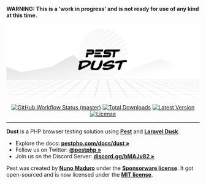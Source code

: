**WARNING: This is a 'work in progress' and is not ready for use of any kind at this time.**


<p align="center">
    <img src="/art/banner.png" width="914" title="PEST Dust Banner">
    <p align="center">
        <a href="https://github.com/pestphp/pest/actions"><img alt="GitHub Workflow Status (master)" src="https://img.shields.io/github/workflow/status/pestphp/dust/Continuous Integration/master"></a>
        <a href="https://packagist.org/packages/pestphp/dust"><img alt="Total Downloads" src="https://img.shields.io/packagist/dt/pestphp/dust"></a>
        <a href="https://packagist.org/packages/pestphp/dust"><img alt="Latest Version" src="https://img.shields.io/packagist/v/pestphp/dust"></a>
        <a href="https://packagist.org/packages/pestphp/dust"><img alt="License" src="https://img.shields.io/packagist/l/pestphp/dust"></a>
    </p>
</p>

------
**Dust** is a PHP browser testing solution using **[Pest](https://pestphp.com)** and **[Laravel Dusk](https://laravel.com/docs/master/dusk)**.

- Explore the docs: **[pestphp.com/docs/dust »](https://pestphp.com/docs/dust)**
- Follow us on Twitter: **[@pestphp »](https://twitter.com/pestphp)**
- Join us on the Discord Server: **[discord.gg/bMAJv82 »](https://discord.gg/bMAJv82)**

Pest was created by **[Nuno Maduro](https://twitter.com/enunomaduro)** under the **[Sponsorware license](https://github.com/sponsorware/docs)**. It got open-sourced and is now licensed under the **[MIT license](https://opensource.org/licenses/MIT)**.
